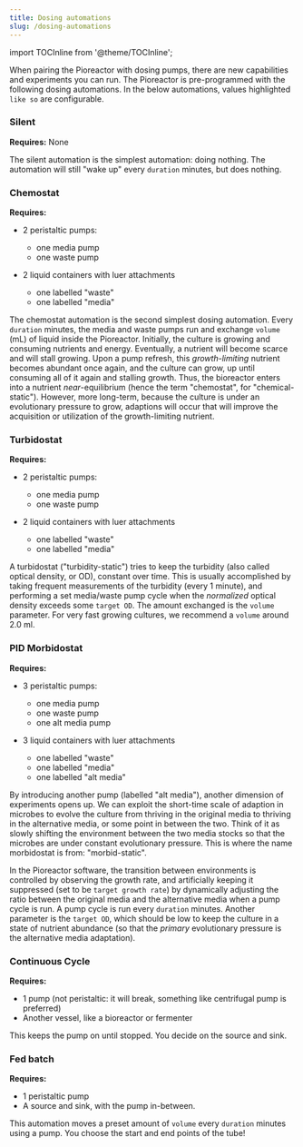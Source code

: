 ```yaml
---
title: Dosing automations
slug: /dosing-automations
---
```


import TOCInline from '@theme/TOCInline';

When pairing the Pioreactor with dosing pumps, there are new capabilities and experiments you can run. The Pioreactor is pre-programmed with the following dosing automations. In the below automations, values highlighted `like so` are configurable.

<TOCInline toc={toc} />

### Silent

**Requires:** None

The silent automation is the simplest automation: doing nothing. The automation will still "wake up" every `duration` minutes, but does nothing.

### Chemostat

**Requires:**

* 2 peristaltic pumps:

    * one media pump
    * one waste pump

* 2 liquid containers with luer attachments

    * one labelled "waste"
    * one labelled "media"

The chemostat automation is the second simplest dosing automation. Every `duration` minutes, the media and waste pumps run and exchange `volume` (mL) of liquid inside the Pioreactor. Initially, the culture is growing and consuming nutrients and energy. Eventually, a nutrient will become scarce and will stall growing. Upon a pump refresh, this _growth-limiting_ nutrient becomes abundant once again, and the culture can grow, up until consuming all of it again and stalling growth. Thus, the bioreactor enters into a nutrient _near_\-equilibrium (hence the term "chemostat", for "chemical-static"). However, more long-term, because the culture is under an evolutionary pressure to grow, adaptions will occur that will improve the acquisition or utilization of the growth-limiting nutrient.

### Turbidostat

**Requires:**

* 2 peristaltic pumps:

    * one media pump
    * one waste pump

* 2 liquid containers with luer attachments

    * one labelled "waste"
    * one labelled "media"


A turbidostat ("turbidity-static") tries to keep the turbidity (also called optical density, or OD), constant over time. This is usually accomplished by taking frequent measurements of the turbidity (every 1 minute), and performing a set media/waste pump cycle when the _normalized_ optical density exceeds some `target OD`. The amount exchanged is the `volume` parameter. For very fast growing cultures, we recommend a `volume` around 2.0 ml.

### PID Morbidostat

**Requires:**

* 3 peristaltic pumps:

    * one media pump
    * one waste pump
    * one alt media pump

* 3 liquid containers with luer attachments

    * one labelled "waste"
    * one labelled "media"
    * one labelled "alt media"


By introducing another pump (labelled "alt media"), another dimension of experiments opens up. We can exploit the short-time scale of adaption in microbes to evolve the culture from thriving in the original media to thriving in the alternative media, or some point in between the two. Think of it as slowly shifting the environment between the two media stocks so that the microbes are under constant evolutionary pressure. This is where the name morbidostat is from: "morbid-static".

In the Pioreactor software, the transition between environments is controlled by observing the growth rate, and artificially keeping it suppressed (set to be `target growth rate`) by dynamically adjusting the ratio between the original media and the alternative media when a pump cycle is run. A pump cycle is run every `duration` minutes. Another parameter is the `target OD`, which should be low to keep the culture in a state of nutrient abundance (so that the _primary_ evolutionary pressure is the alternative media adaptation).

### Continuous Cycle

**Requires:**

*   1 pump (not peristaltic: it will break, something like centrifugal pump is preferred)
*   Another vessel, like a bioreactor or fermenter

This keeps the pump on until stopped. You decide on the source and sink.

### Fed batch

**Requires:**

*   1 peristaltic pump
*   A source and sink, with the pump in-between.

This automation moves a preset amount of `volume` every `duration` minutes using a pump. You choose the start and end points of the tube!